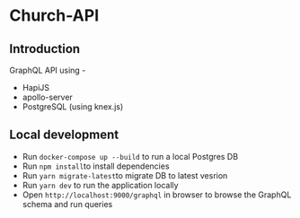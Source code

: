 # Church-API

## Introduction

GraphQL API using -

- HapiJS
- apollo-server
- PostgreSQL (using knex.js)

## Local development

- Run `docker-compose up --build` to run a local Postgres DB
- Run `npm install`to install dependencies
- Run `yarn migrate-latest`to migrate DB to latest vesrion
- Run `yarn dev` to run the application locally
- Open `http://localhost:9000/graphql` in browser to browse the GraphQL schema and run queries
